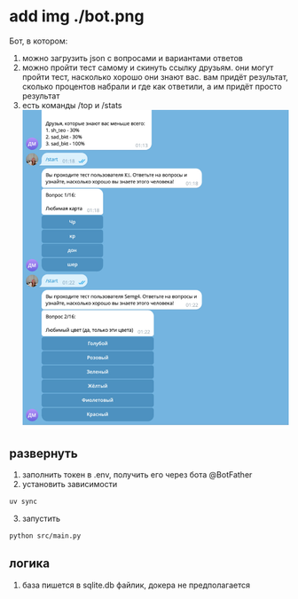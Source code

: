# add img ./bot.png
Бот, в котором:
1. можно загрузить json с вопросами и вариантами ответов
2. можно пройти тест самому и скинуть ссылку друзьям. они могут пройти тест, насколько хорошо они знают вас. вам придёт результат, сколько процентов набрали и где как ответили, а им придёт просто результат
3. есть команды /top и /stats
![bot](bot.jpg)

## развернуть
1. заполнить токен в .env, получить его через бота @BotFather
2. установить зависимости
```bash
uv sync
```
3. запустить
```bash
python src/main.py
```

## логика
1. база пишется в sqlite.db файлик, докера не предполагается